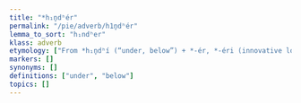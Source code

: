```yaml
---
title: "*h₁n̥dʰér"
permalink: "/pie/adverb/h1n̥dʰér"
lemma_to_sort: "h₁ndʰer"
klass: adverb
etymology: ["From *h₁n̥dʰí (“under, below”) +‎ *-ér, *-éri (innovative locative suffix) (compare the suffix in *h₂éyeri)."]
markers: []
synonyms: []
definitions: ["under", "below"]
topics: []
---
```

